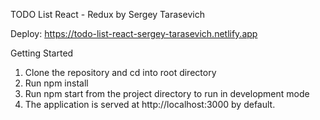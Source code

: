 TODO List React - Redux by Sergey Tarasevich

Deploy: https://todo-list-react-sergey-tarasevich.netlify.app

Getting Started

1. Clone the repository and cd into root directory
2. Run npm install
3. Run npm start from the project directory to run in development mode
4. The application is served at http://localhost:3000 by default.
